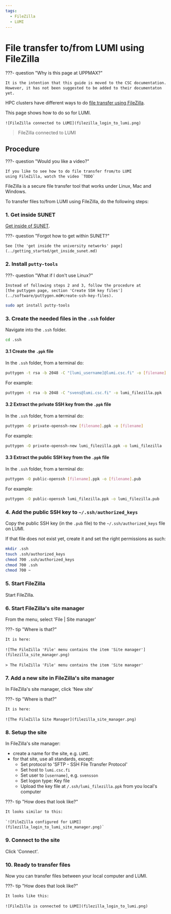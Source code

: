 ```yaml
---
tags:
  - FileZilla
  - LUMI
---
```


# File transfer to/from LUMI using FileZilla

???- question "Why is this page at UPPMAX?"

    It is the intention that this guide is moved to the CSC documentation.
    However, it has not been suggested to be added to their documentaton
    yet.

HPC clusters have different ways to do
[file transfer using FileZilla](file_transfer_using_filezilla.md).

This page shows how to do so for LUMI.

`![FileZilla connected to LUMI](filezilla_login_to_lumi.png)`

> FileZilla connected to LUMI

## Procedure

???- question "Would you like a video?"

    If you like to see how to do file transfer from/to LUMI
    using FileZilla, watch the video `TODO`

FileZilla is a secure file transfer tool that works under Linux, Mac and Windows.

To transfer files to/from LUMI using FileZilla, do
the following steps:

### 1. Get inside SUNET

[Get inside of SUNET](../getting_started/get_inside_sunet.md).

???- question "Forgot how to get within SUNET?"

    See [the 'get inside the university networks' page](../getting_started/get_inside_sunet.md)

### 2. Install `putty-tools`

???- question "What if I don't use Linux?"

    Instead of following steps 2 and 3, follow the procedure at
    [the puttygen page, section 'Create SSH key files'](../software/puttygen.md#create-ssh-key-files).


```bash
sudo apt install putty-tools
```

### 3. Create the needed files in the `.ssh` folder

Navigate into the `.ssh` folder.

```bash
cd .ssh
```

#### 3.1 Create the `.ppk` file

In the `.ssh` folder, from a terminal do:

```bash
puttygen -t rsa -b 2048 -C "[lumi_username]@lumi.csc.fi" -o [filename].ppk
```

For example:

```bash
puttygen -t rsa -b 2048 -C "svens@lumi.csc.fi" -o lumi_filezilla.ppk
```

#### 3.2 Extract the private SSH key from the `.ppk` file

In the `.ssh` folder, from a terminal do:

```bash
puttygen -O private-openssh-new [filename].ppk -o [filename]
```

For example:

```bash
puttygen -O private-openssh-new lumi_filezilla.ppk -o lumi_filezilla
```

#### 3.3 Extract the public SSH key from the `.ppk` file

In the `.ssh` folder, from a terminal do:

```bash
puttygen -O public-openssh [filename].ppk -o [filename].pub
```

For example:

```bash
puttygen -O public-openssh lumi_filezilla.ppk -o lumi_filezilla.pub
```

### 4. Add the public SSH key to `~/.ssh/authorized_keys`

Copy the public SSH key (in the `.pub` file)
to the `~/.ssh/authorized_keys` file on LUMI.

If that file does not exist yet, create it and set the right
permissions as such:

```bash
mkdir .ssh
touch .ssh/authorized_keys
chmod 700 .ssh/authorized_keys
chmod 700 .ssh
chmod 700 ~
```

### 5. Start FileZilla

Start FileZilla.

### 6. Start FileZilla's site manager

From the menu, select 'File | Site manager'

???- tip "Where is that?"

    It is here:

    ![The FileZilla 'File' menu contains the item 'Site manager'](filezilla_site_manager.png)

    > The FileZilla 'File' menu contains the item 'Site manager'

### 7. Add a new site in FileZilla's site manager

In FileZilla's site manager, click 'New site'

???- tip "Where is that?"

    It is here:

    ![The FileZilla Site Manager](filezilla_site_manager.png)

### 8. Setup the site

In FileZilla's site manager:

- create a name for the site, e.g. `LUMI`.
- for that site, use all standards, except:
    - Set protocol to 'SFTP - SSH File Transfer Protocol'
    - Set host to `lumi.csc.fi`
    - Set user to `[username]`, e.g. `svensson`
    - Set logon type: Key file
    - Upload the key file at `/.ssh/lumi_filezilla.ppk`
      from you local's computer

???- tip "How does that look like?"

    It looks similar to this:

    `![FileZilla configured for LUMI](filezilla_login_to_lumi_site_manager.png)`

### 9. Connect to the site

Click 'Connect'.

### 10. Ready to transfer files

Now you can transfer files between your local computer and LUMI.

???- tip "How does that look like?"

    It looks like this:

    ![FileZilla is connected to LUMI](filezilla_login_to_lumi.png)
